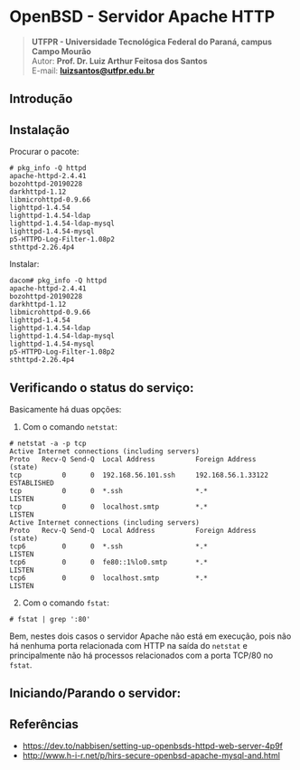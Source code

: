 

OpenBSD - Servidor Apache HTTP
========================

>**UTFPR - Universidade Tecnológica Federal do Paraná, campus Campo Mourão**  
>Autor: **Prof. Dr. Luiz Arthur Feitosa dos Santos**  
>E-mail: **<luizsantos@utfpr.edu.br>**  

## Introdução

## Instalação

Procurar o pacote:

```console
# pkg_info -Q httpd
apache-httpd-2.4.41
bozohttpd-20190228
darkhttpd-1.12
libmicrohttpd-0.9.66
lighttpd-1.4.54
lighttpd-1.4.54-ldap
lighttpd-1.4.54-ldap-mysql
lighttpd-1.4.54-mysql
p5-HTTPD-Log-Filter-1.08p2
sthttpd-2.26.4p4
```

Instalar:

```console
dacom# pkg_info -Q httpd
apache-httpd-2.4.41
bozohttpd-20190228
darkhttpd-1.12
libmicrohttpd-0.9.66
lighttpd-1.4.54
lighttpd-1.4.54-ldap
lighttpd-1.4.54-ldap-mysql
lighttpd-1.4.54-mysql
p5-HTTPD-Log-Filter-1.08p2
sthttpd-2.26.4p4
``` 

## Verificando o status do serviço:

Basicamente há duas opções:
1. Com o comando ``netstat``:
```console
# netstat -a -p tcp
Active Internet connections (including servers)
Proto   Recv-Q Send-Q  Local Address          Foreign Address        (state)
tcp          0      0  192.168.56.101.ssh     192.168.56.1.33122     ESTABLISHED
tcp          0      0  *.ssh                  *.*                    LISTEN
tcp          0      0  localhost.smtp         *.*                    LISTEN
Active Internet connections (including servers)
Proto   Recv-Q Send-Q  Local Address          Foreign Address        (state)
tcp6         0      0  *.ssh                  *.*                    LISTEN
tcp6         0      0  fe80::1%lo0.smtp       *.*                    LISTEN
tcp6         0      0  localhost.smtp         *.*                    LISTEN
```
2. Com o comando ``fstat``:

```console
# fstat | grep ':80'
```

Bem, nestes dois casos o servidor Apache não está em execução, pois não há nenhuma porta relacionada com HTTP na saída do ``netstat`` e principalmente não há processos relacionados com a porta TCP/80 no ``fstat``.

## Iniciando/Parando o servidor:



## Referências

* <https://dev.to/nabbisen/setting-up-openbsds-httpd-web-server-4p9f>
* <http://www.h-i-r.net/p/hirs-secure-openbsd-apache-mysql-and.html>

